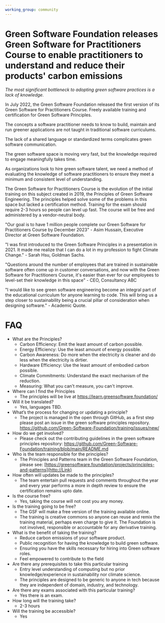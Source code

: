 ```yaml
---
working_group: community
---
```


# Green Software Foundation releases Green Software for Practitioners Course to enable practitioners to understand and reduce their products' carbon emissions

_The most significant bottleneck to adopting green software practices is a lack of knowledge._

In July 2022, the Green Software Foundation released the first version of its Green Software for Practitioners Course. Freely available training and certification for Green Software Principles.

The concepts a software practitioner needs to know to build, maintain and run greener applications are not taught in traditional software curriculums.

The lack of a shared language or standardized terms complicates green software communication.

The green software space is moving very fast, but the knowledge required to engage meaningfully takes time.

As organizations look to hire green software talent, we need a method of evaluating the knowledge of software practitioners to ensure they meet a minimum and consistent level of understanding.

The Green Software for Practitioners Course is the evolution of the initial training on this subject created in 2019, the Principles of Green Software Engineering. The principles helped solve some of the problems in this space but lacked a certification method. Training for the exam should require 2-3 hours so people can level up fast. The course will be free and administered by a vendor-neutral body. 

"Our goal is to have 1 million people complete our Green Software for Practitioners Course by December 2023" - Asim Hussain, Executive Director at Green Software Foundation.

"I was first introduced to the Green Software Principles in a presentation in 2021. It made me realize that I can do a lot in my profession to fight Climate Change." - Sarah Hsu, Goldman Sachs.

"Questions around the number of employees that are trained in sustainable software often come up in customer conversations, and now with the Green Software for Practitioners Course, it's easier than ever for our employees to level-set their knowledge in this space" - CEO, Consultancy ABC

"I would like to see green software engineering become an integral part of the educational curriculum for anyone learning to code. This will bring us a step closer to sustainability being a crucial pillar of consideration when designing software." - Academic Quote.

# FAQ

* What are the Principles?
  * Carbon Efficiency: Emit the least amount of carbon possible.
  * Energy Efficiency: Use the least amount of energy possible.
  * Carbon Awareness: Do more when the electricity is cleaner and do less when the electricity is dirtier.
  * Hardware Efficiency: Use the least amount of embodied carbon possible.
  * Climate Commitments: Understand the exact mechanism of the reduction.
  * Measuring: What you can't measure, you can't improve.
* Where can I find the Principles
  * The principles will be live at https://learn.greensoftware.foundation/
* Will it be translated?
  * Yes, languages TBD.
* What’s the process for changing or updating a principle?
  * The project is managed in the open through GitHub, as a first step please post an issue in the green software principles repository. https://github.com/Green-Software-Foundation/training/issues/new/
* How do we get involved?
  * Please check out the contributing guidelines in the green software principles repository: https://github.com/Green-Software-Foundation/training/blob/main/README.md
* Who is the team responsible for the principles?
  * The Principles and Patterns team in the Green Software Foundation, please see: [https://greensoftware.foundation/projects/principles-and-patterns](http://Link)
* How often will updates be made to the principles?
  * The team entertain pull requests and comments throughout the year and every year performs a more in depth review to ensure the certification remains upto date.
* Is the course free?
  * Yes, taking the course will not cost you any money.
* Is the training going to be free?
  * The GSF will make a free version of the training available online.
  * The training is creative commons so anyone can reuse and remix the training material, perhaps even charge to give it. The Foundation is not involved, responsible or accountable for any derivative training.
* What is the benefit of taking the training?
  * Reduce carbon emissions of your software product.
  * Public recognition for having the knowledge to build green software.
  * Ensuring you have the skills necessary for hiring into Green software roles.
  * Feel empowered to contribute to the field
* Are there any prerequisites to take this particular training
  * Entry level understanding of computing but no prior knowledge/experience in sustainability nor climate science. 
  * The principles are designed to be generic to anyone in tech because they are independent of domain, industry, and technology.
* Are there any exams associated with this particular training?
  * Yes there is an exam.
* How long will the training take?
  * 2-3 hours
* Will the training be accessible?
  * Yes
